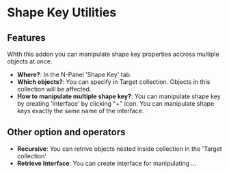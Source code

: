 # Shape Key Utilities
## Features
Whth this addon you can manipulate shape key properties accross multiple objects at once.

* **Where?**: In the N-Panel 'Shape Key' tab.
* **Which objects?**: You can specify in Target collection. Objects in this collection will be affected.
* **How to manipulate multiple shape key?**: You can manipulate shape key by creating 'Interface'
by clicking "+" icon. You can manipulate shape keys exactly the same name of the interface.



## Other option and operators
* **Recursive**: You can retrive objects nested inside collection in the 'Target collection'
* **Retrieve Interface**: You can create interface for manipulating
...